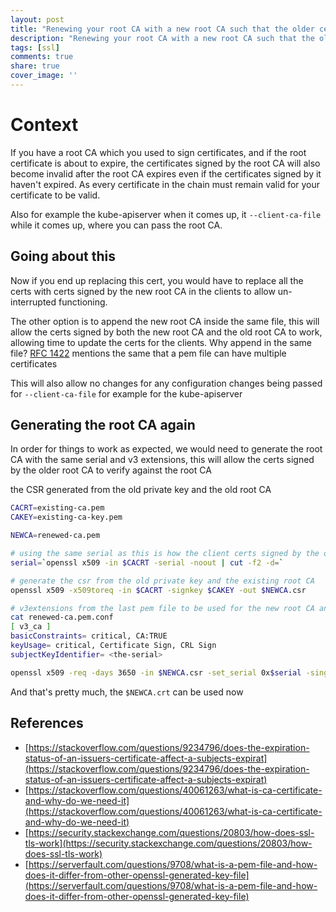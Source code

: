 ```yaml
---
layout: post
title: "Renewing your root CA with a new root CA such that the older certs signed by old root CA are still valid"
description: "Renewing your root CA with a new root CA such that the older certs signed by old root CA are still valid"
tags: [ssl]
comments: true
share: true
cover_image: ''
---
```


# Context

If you have a root CA which you used to sign certificates, and if the root certificate is about to expire, the certificates signed by the root CA will also become invalid after the root CA expires even if the certificates signed by it haven't expired. As every certificate in the chain must remain valid for your certificate to be valid.

Also for example the kube-apiserver when it comes up, it `--client-ca-file` while it comes up, where you can pass the root CA.

## Going about this

Now if you end up replacing this cert, you would have to replace all the certs with certs signed by the new root CA in the clients to allow un-interrupted functioning.

The other option is to append the new root CA inside the same file, this will allow the certs signed by both the new root CA and the old root CA to work, allowing time to update the certs for the clients. Why append in the same file? [RFC 1422](https://datatracker.ietf.org/doc/html/rfc1422) mentions the same that a pem file can have multiple certificates

This will also allow no changes for any configuration changes being passed for `--client-ca-file` for example for the kube-apiserver

## Generating the root CA again

In order for things to work as expected, we would need to generate the root CA with the same serial and v3 extensions, this will allow the certs signed by the older root CA to verify against the root CA

the CSR generated from the old private key and the old root CA

```sh
CACRT=existing-ca.pem
CAKEY=existing-ca-key.pem

NEWCA=renewed-ca.pem

# using the same serial as this is how the client certs signed by the original CA will be respecting the new CA
serial=`openssl x509 -in $CACRT -serial -noout | cut -f2 -d=`

# generate the csr from the old private key and the existing root CA
openssl x509 -x509toreq -in $CACRT -signkey $CAKEY -out $NEWCA.csr

# v3extensions from the last pem file to be used for the new root CA and using the same subject identifier as the original pem file
cat renewed-ca.pem.conf
[ v3_ca ]
basicConstraints= critical, CA:TRUE
keyUsage= critical, Certificate Sign, CRL Sign
subjectKeyIdentifier= <the-serial>

openssl x509 -req -days 3650 -in $NEWCA.csr -set_serial 0x$serial -singkey $CAKEY -out $NEWCA.crt -extfile ./$NEWCA.conf -extensions v3ca
```

And that's pretty much, the `$NEWCA.crt` can be used now

## References

- [https://stackoverflow.com/questions/9234796/does-the-expiration-status-of-an-issuers-certificate-affect-a-subjects-expirat](https://stackoverflow.com/questions/9234796/does-the-expiration-status-of-an-issuers-certificate-affect-a-subjects-expirat)
- [https://stackoverflow.com/questions/40061263/what-is-ca-certificate-and-why-do-we-need-it](https://stackoverflow.com/questions/40061263/what-is-ca-certificate-and-why-do-we-need-it)
- [https://security.stackexchange.com/questions/20803/how-does-ssl-tls-work](https://security.stackexchange.com/questions/20803/how-does-ssl-tls-work)
- [https://serverfault.com/questions/9708/what-is-a-pem-file-and-how-does-it-differ-from-other-openssl-generated-key-file](https://serverfault.com/questions/9708/what-is-a-pem-file-and-how-does-it-differ-from-other-openssl-generated-key-file)
